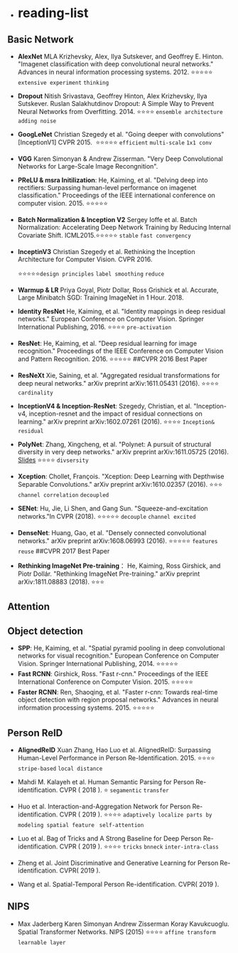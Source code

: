 - # reading-list

## Basic Network

* **AlexNet** MLA Krizhevsky, Alex, Ilya Sutskever, and Geoffrey E. Hinton. "Imagenet classification with deep convolutional neural networks." Advances in neural information processing systems. 2012. ⭐️⭐️⭐️⭐️⭐️ `extensive experiment` `thinking`

* **Dropout**  Nitish Srivastava, Geoffrey Hinton, Alex Krizhevsky, Ilya Sutskever. Ruslan Salakhutdinov Dropout: A Simple Way to Prevent Neural Networks from Overfitting. 2014. ⭐️⭐️⭐️⭐️ `ensemble architecture` `adding noise`

* **GoogLeNet** Christian Szegedy  et al. "Going deeper with convolutions"  [InceptionV1] CVPR 2015.  ⭐️⭐️⭐️⭐️⭐️ `efficient` `multi-scale` `1x1 conv` 

* **VGG** Karen Simonyan & Andrew Zisserman. "Very Deep Convolutional Networks for Large-Scale Image Recongnition".

* **PReLU & msra Initilization**: He, Kaiming, et al. "Delving deep into rectifiers: Surpassing human-level performance on imagenet classification." Proceedings of the IEEE international conference on computer vision. 2015. ⭐️⭐️⭐️⭐️⭐️

* **Batch Normalization & Inception V2** Sergey Ioffe et al.  Batch Normalization: Accelerating Deep Network Training by Reducing Internal Covariate Shift. ICML2015.⭐️⭐️⭐️⭐️⭐️ `stable` `fast convergency`

  [PDF]: https://arxiv.org/abs/1502.03167

- **InceptinV3** Christian Szegedy  et al. Rethinking the Inception Architecture for Computer Vision. CVPR 2016. 

  [pdf]: https://www.cv-foundation.org/openaccess/content_cvpr_2016/papers/Szegedy_Rethinking_the_Inception_CVPR_2016_paper.pdf

  ⭐️⭐️⭐️⭐️⭐️`design principles` `label smoothing` `reduce`
  
- **Warmup & LR** Priya Goyal, Piotr Dollar, Ross Grishick et al. Accurate, Large Minibatch SGD: Training ImageNet in 1 Hour. 2018.

- **Identity ResNet** He, Kaiming, et al. "Identity mappings in deep residual networks." European Conference on Computer Vision. Springer International Publishing, 2016. ⭐️⭐️⭐️⭐️ `pre-activation`

- **ResNet**: He, Kaiming, et al. "Deep residual learning for image recognition." Proceedings of the IEEE Conference on Computer Vision and Pattern Recognition. 2016. ⭐️⭐️⭐️⭐️⭐️ ##CVPR 2016 Best Paper

- **ResNeXt** Xie, Saining, et al. "Aggregated residual transformations for deep neural networks." arXiv preprint arXiv:1611.05431 (2016). ⭐️⭐️⭐️⭐️ `cardinality`

- **InceptionV4 & Inception-ResNet**: Szegedy, Christian, et al. "Inception-v4, inception-resnet and the impact of residual connections on learning." arXiv preprint arXiv:1602.07261 (2016). ⭐️⭐️⭐️⭐️  `Inception& residual`

- **PolyNet**: Zhang, Xingcheng, et al. "Polynet: A pursuit of structural diversity in very deep networks." arXiv preprint arXiv:1611.05725 (2016). [Slides](http://image-net.org/challenges/talks/2016/polynet_talk.pdf) ⭐️⭐️⭐️⭐️ `divsersity`

- **Xception**: Chollet, François. "Xception: Deep Learning with Depthwise Separable Convolutions." arXiv preprint arXiv:1610.02357 (2016). ⭐️⭐️⭐️ `channel correlation` `decoupled`

- **SENet**: Hu, Jie, Li Shen, and Gang Sun. "Squeeze-and-excitation networks."In CVPR (2018). ⭐️⭐️⭐️⭐️⭐️ `decouple` `channel excited `

- **DenseNet**: Huang, Gao, et al. "Densely connected convolutional networks." arXiv preprint arXiv:1608.06993 (2016). ⭐️⭐️⭐️⭐️⭐️ `features reuse`  ##CVPR 2017 Best Paper

- **Rethinking ImageNet Pre-training**： He, Kaiming, Ross Girshick, and Piotr Dollár. "Rethinking ImageNet Pre-training." arXiv preprint arXiv:1811.08883 (2018). ⭐️⭐️⭐️



## Attention 





## Object detection

- **SPP**: He, Kaiming, et al. "Spatial pyramid pooling in deep convolutional networks for visual recognition." European Conference on Computer Vision. Springer International Publishing, 2014. ⭐️⭐️⭐️⭐️⭐️
- **Fast RCNN**: Girshick, Ross. "Fast r-cnn." Proceedings of the IEEE International Conference on Computer Vision. 2015. ⭐️⭐️⭐️⭐️⭐️
- **Faster RCNN**: Ren, Shaoqing, et al. "Faster r-cnn: Towards real-time object detection with region proposal networks." Advances in neural information processing systems. 2015. ⭐️⭐️⭐️⭐️⭐️



## Person ReID

* **AlignedReID**  Xuan Zhang, Hao Luo et al. AlignedReID: Surpassing Human-Level Performance in Person Re-Identification. 2015. ⭐️⭐️⭐️⭐️ `stripe-based` `local distance`

* Mahdi M. Kalayeh et al. Human Semantic Parsing for Person Re-identification. CVPR ( 2018 ). ⭐️ `segamentic` `transfer`  

* Huo et al. Interaction-and-Aggregation Network for Person Re-identification. CVPR ( 2019 ).  ⭐️⭐️⭐️⭐️ `adaptively localize parts by modeling spatial feature `  `self-attention` 

* Luo et al. Bag of Tricks and A Strong Baseline for Deep Person Re-identification. CVPR ( 2019 ). ⭐️⭐️⭐️⭐️ `tricks` `bnneck` `inter-intra-class`

* Zheng et al. Joint Discriminative and Generative Learning for Person Re-identification. CVPR( 2019 ).

* Wang et al. Spatial-Temporal Person Re-identification. CVPR( 2019 ).

  

## NIPS

- Max Jaderberg Karen Simonyan Andrew Zisserman Koray Kavukcuoglu. Spatial Transformer Networks. NIPS (2015) ⭐️⭐️⭐️⭐️ `affine transform` `learnable layer`


[pdf]: MaxJaderbergKarenSimonyanAndrewZissermanKorayKavukcuoglu







